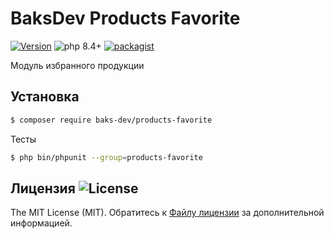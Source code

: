 # BaksDev Products Favorite

[![Version](https://img.shields.io/badge/version-7.2.21-blue)](https://github.com/baks-dev/products-favorite/releases)
![php 8.4+](https://img.shields.io/badge/php-min%208.4-red.svg)
[![packagist](https://img.shields.io/badge/packagist-green)](https://packagist.org/packages/baks-dev/products-favorite)

Модуль избранного продукции

## Установка

``` bash
$ composer require baks-dev/products-favorite
```

Тесты

``` bash
$ php bin/phpunit --group=products-favorite
```

## Лицензия ![License](https://img.shields.io/badge/MIT-green)

The MIT License (MIT). Обратитесь к [Файлу лицензии](LICENSE.md) за дополнительной информацией.
